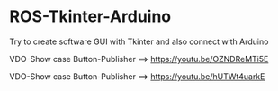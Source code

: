 # ROS-Tkinter-Arduino
Try to create software GUI with Tkinter and also connect with Arduino

VDO-Show case
Button-Publisher ==> https://youtu.be/OZNDReMTi5E

VDO-Show case
Button-Publisher ==> https://youtu.be/hUTWt4uarkE

